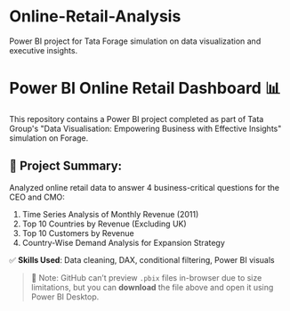 # Online-Retail-Analysis
Power BI project for Tata Forage simulation on data visualization and executive insights.

# Power BI Online Retail Dashboard 📊

This repository contains a Power BI project completed as part of Tata Group's "Data Visualisation: Empowering Business with Effective Insights" simulation on Forage.

## 📌 Project Summary:
Analyzed online retail data to answer 4 business-critical questions for the CEO and CMO:
1. Time Series Analysis of Monthly Revenue (2011)
2. Top 10 Countries by Revenue (Excluding UK)
3. Top 10 Customers by Revenue
4. Country-Wise Demand Analysis for Expansion Strategy


✅ **Skills Used**: Data cleaning, DAX, conditional filtering, Power BI visuals

> 📌 Note: GitHub can’t preview `.pbix` files in-browser due to size limitations, but you can **download** the file above and open it using Power BI Desktop.

